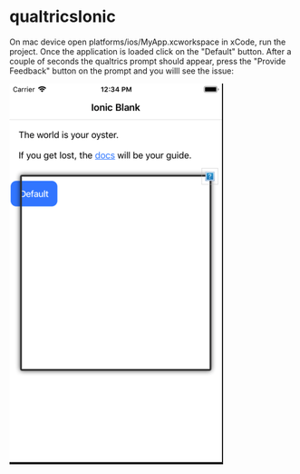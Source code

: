 # qualtricsIonic

On mac device open platforms/ios/MyApp.xcworkspace in xCode, run the project. Once the application is loaded click on the "Default" button. After a couple of seconds the qualtrics prompt should appear, press the "Provide Feedback" button on the prompt and you willl see the issue:


![alt text](https://github.com/natron2244/qualtricsIonic/blob/master/example.png "Example Screenshot")
